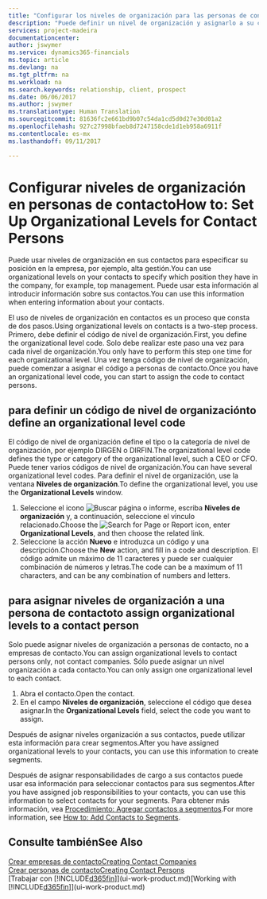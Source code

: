 ```yaml
---
title: "Configurar los niveles de organización para las personas de contacto | Documentos de Microsoft"
description: "Puede definir un nivel de organización y asignarlo a su contacto para indicar la posición que tiene en su empresa, por ejemplo alta gestión."
services: project-madeira
documentationcenter: 
author: jswymer
ms.service: dynamics365-financials
ms.topic: article
ms.devlang: na
ms.tgt_pltfrm: na
ms.workload: na
ms.search.keywords: relationship, client, prospect
ms.date: 06/06/2017
ms.author: jswymer
ms.translationtype: Human Translation
ms.sourcegitcommit: 81636fc2e661bd9b07c54da1cd5d0d27e30d01a2
ms.openlocfilehash: 927c27998bfaeb8d7247158cde1d1eb958a6911f
ms.contentlocale: es-mx
ms.lasthandoff: 09/11/2017

---
```

# <a name="how-to-set-up-organizational-levels-for-contact-persons"></a><span data-ttu-id="596a3-103">Configurar niveles de organización en personas de contacto</span><span class="sxs-lookup"><span data-stu-id="596a3-103">How to: Set Up Organizational Levels for Contact Persons</span></span>
<span data-ttu-id="596a3-104">Puede usar niveles de organización en sus contactos para especificar su posición en la empresa, por ejemplo, alta gestión.</span><span class="sxs-lookup"><span data-stu-id="596a3-104">You can use organizational levels on your contacts to specify which position they have in the company, for example, top management.</span></span> <span data-ttu-id="596a3-105">Puede usar esta información al introducir información sobre sus contactos.</span><span class="sxs-lookup"><span data-stu-id="596a3-105">You can use this information when entering information about your contacts.</span></span>

<span data-ttu-id="596a3-106">El uso de niveles de organización en contactos es un proceso que consta de dos pasos.</span><span class="sxs-lookup"><span data-stu-id="596a3-106">Using organizational levels on contacts is a two-step process.</span></span> <span data-ttu-id="596a3-107">Primero, debe definir el código de nivel de organización.</span><span class="sxs-lookup"><span data-stu-id="596a3-107">First, you define the organizational level code.</span></span> <span data-ttu-id="596a3-108">Solo debe realizar este paso una vez para cada nivel de organización.</span><span class="sxs-lookup"><span data-stu-id="596a3-108">You only have to perform this step one time for each organizational level.</span></span> <span data-ttu-id="596a3-109">Una vez tenga código de nivel de organización, puede comenzar a asignar el código a personas de contacto.</span><span class="sxs-lookup"><span data-stu-id="596a3-109">Once you have an organizational level code, you can start to assign the code to contact persons.</span></span>

## <a name="to-define-an-organizational-level-code"></a><span data-ttu-id="596a3-110">para definir un código de nivel de organización</span><span class="sxs-lookup"><span data-stu-id="596a3-110">to define an organizational level code</span></span>
<span data-ttu-id="596a3-111">El código de nivel de organización define el tipo o la categoría de nivel de organización, por ejemplo DIRGEN o DIRFIN.</span><span class="sxs-lookup"><span data-stu-id="596a3-111">The organizational level code defines the type or category of the organizational level, such a CEO  or CFO.</span></span> <span data-ttu-id="596a3-112">Puede tener varios códigos de nivel de organización.</span><span class="sxs-lookup"><span data-stu-id="596a3-112">You can have several organizational level codes.</span></span> <span data-ttu-id="596a3-113">Para definir el nivel de organización, use la ventana **Niveles de organización**.</span><span class="sxs-lookup"><span data-stu-id="596a3-113">To define the organizational level, you use the **Organizational Levels** window.</span></span>

1. <span data-ttu-id="596a3-114">Seleccione el icono ![Buscar página o informe](media/ui-search/search_small.png "icono Buscar página o informe"), escriba **Niveles de organización** y, a continuación, seleccione el vínculo relacionado.</span><span class="sxs-lookup"><span data-stu-id="596a3-114">Choose the ![Search for Page or Report](media/ui-search/search_small.png "Search for Page or Report icon") icon, enter **Organizational Levels**, and then choose the related link.</span></span>
2. <span data-ttu-id="596a3-115">Seleccione la acción **Nuevo** e introduzca un código y una descripción.</span><span class="sxs-lookup"><span data-stu-id="596a3-115">Choose the **New** action, and fill in a code and description.</span></span> <span data-ttu-id="596a3-116">El código admite un máximo de 11 caracteres y puede ser cualquier combinación de números y letras.</span><span class="sxs-lookup"><span data-stu-id="596a3-116">The code can be a maximum of 11 characters, and can be any combination of numbers and letters.</span></span>

## <a name="to-assign-organizational-levels-to-a-contact-person"></a><span data-ttu-id="596a3-117">para asignar niveles de organización a una persona de contacto</span><span class="sxs-lookup"><span data-stu-id="596a3-117">to assign organizational levels to a contact person</span></span>
<span data-ttu-id="596a3-118">Solo puede asignar niveles de organización a personas de contacto, no a empresas de contacto.</span><span class="sxs-lookup"><span data-stu-id="596a3-118">You can assign organizational levels to contact persons only, not contact companies.</span></span> <span data-ttu-id="596a3-119">Sólo puede asignar un nivel organización a cada contacto.</span><span class="sxs-lookup"><span data-stu-id="596a3-119">You can only assign one organizational level to each contact.</span></span>

1. <span data-ttu-id="596a3-120">Abra el contacto.</span><span class="sxs-lookup"><span data-stu-id="596a3-120">Open the contact.</span></span>
2. <span data-ttu-id="596a3-121">En el campo **Niveles de organización**, seleccione el código que desea asignar.</span><span class="sxs-lookup"><span data-stu-id="596a3-121">In the **Organizational Levels** field, select the code you want to assign.</span></span>

<span data-ttu-id="596a3-122">Después de asignar niveles organización a sus contactos, puede utilizar esta información para crear segmentos.</span><span class="sxs-lookup"><span data-stu-id="596a3-122">After you have assigned organizational levels to your contacts, you can use this information to create segments.</span></span>

<span data-ttu-id="596a3-123">Después de asignar responsabilidades de cargo a sus contactos puede usar esa información para seleccionar contactos para sus segmentos.</span><span class="sxs-lookup"><span data-stu-id="596a3-123">After you have assigned job responsibilities to your contacts, you can use this information to select contacts for your segments.</span></span> <span data-ttu-id="596a3-124">Para obtener más información, vea [Procedimiento: Agregar contactos a segmentos](marketing-add-contact-segment.md).</span><span class="sxs-lookup"><span data-stu-id="596a3-124">For more information, see [How to: Add Contacts to Segments](marketing-add-contact-segment.md).</span></span>

## <a name="see-also"></a><span data-ttu-id="596a3-125">Consulte también</span><span class="sxs-lookup"><span data-stu-id="596a3-125">See Also</span></span>
[<span data-ttu-id="596a3-126">Crear empresas de contacto</span><span class="sxs-lookup"><span data-stu-id="596a3-126">Creating Contact Companies</span></span>](marketing-create-contact-companies.md)  
[<span data-ttu-id="596a3-127">Crear personas de contacto</span><span class="sxs-lookup"><span data-stu-id="596a3-127">Creating Contact Persons</span></span>](marketing-create-contact-persons.md)  
<span data-ttu-id="596a3-128">[Trabajar con [!INCLUDE[d365fin](includes/d365fin_md.md)]](ui-work-product.md)</span><span class="sxs-lookup"><span data-stu-id="596a3-128">[Working with [!INCLUDE[d365fin](includes/d365fin_md.md)]](ui-work-product.md)</span></span>  

